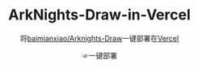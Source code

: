 <div align="center">

  <h1>ArkNights-Draw-in-Vercel</h1>
  
  将[baimianxiao/Arknights-Draw](https://github.com/baimianxiao/Arknights-Draw)一键部署在[Vercel](https://vercel.com)
  
  <a style="text-decoration:none" href="https://vercel.com/new/clone?repository-url=https://github.com/HsiangNianian/ArkNights-Draw-in-Vercel" target="_blank">
      ☞一键部署
  </a>
  
</div>
